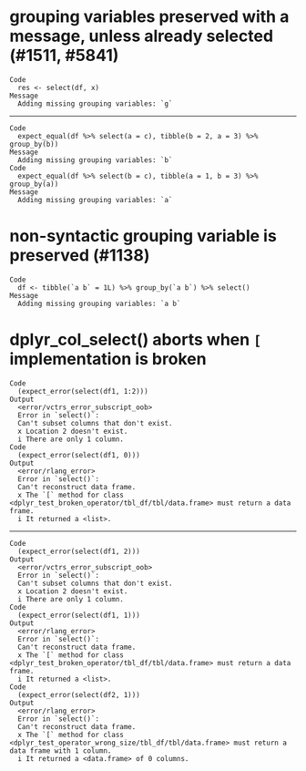 # grouping variables preserved with a message, unless already selected (#1511, #5841)

    Code
      res <- select(df, x)
    Message
      Adding missing grouping variables: `g`

---

    Code
      expect_equal(df %>% select(a = c), tibble(b = 2, a = 3) %>% group_by(b))
    Message
      Adding missing grouping variables: `b`
    Code
      expect_equal(df %>% select(b = c), tibble(a = 1, b = 3) %>% group_by(a))
    Message
      Adding missing grouping variables: `a`

# non-syntactic grouping variable is preserved (#1138)

    Code
      df <- tibble(`a b` = 1L) %>% group_by(`a b`) %>% select()
    Message
      Adding missing grouping variables: `a b`

# dplyr_col_select() aborts when `[` implementation is broken

    Code
      (expect_error(select(df1, 1:2)))
    Output
      <error/vctrs_error_subscript_oob>
      Error in `select()`:
      Can't subset columns that don't exist.
      x Location 2 doesn't exist.
      i There are only 1 column.
    Code
      (expect_error(select(df1, 0)))
    Output
      <error/rlang_error>
      Error in `select()`:
      Can't reconstruct data frame.
      x The `[` method for class <dplyr_test_broken_operator/tbl_df/tbl/data.frame> must return a data frame.
      i It returned a <list>.

---

    Code
      (expect_error(select(df1, 2)))
    Output
      <error/vctrs_error_subscript_oob>
      Error in `select()`:
      Can't subset columns that don't exist.
      x Location 2 doesn't exist.
      i There are only 1 column.
    Code
      (expect_error(select(df1, 1)))
    Output
      <error/rlang_error>
      Error in `select()`:
      Can't reconstruct data frame.
      x The `[` method for class <dplyr_test_broken_operator/tbl_df/tbl/data.frame> must return a data frame.
      i It returned a <list>.
    Code
      (expect_error(select(df2, 1)))
    Output
      <error/rlang_error>
      Error in `select()`:
      Can't reconstruct data frame.
      x The `[` method for class <dplyr_test_operator_wrong_size/tbl_df/tbl/data.frame> must return a data frame with 1 column.
      i It returned a <data.frame> of 0 columns.

